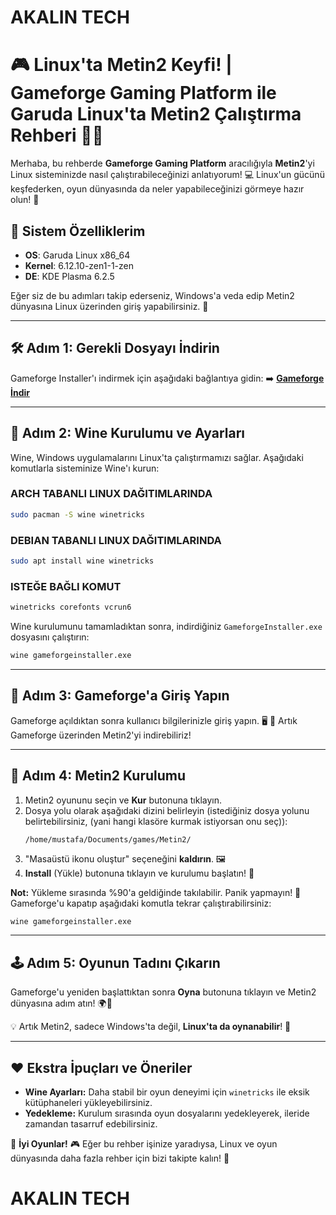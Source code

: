 # AKALIN TECH


# 🎮 Linux'ta Metin2 Keyfi! | Gameforge Gaming Platform ile Garuda Linux'ta Metin2 Çalıştırma Rehberi 🐉🐾

Merhaba, bu rehberde **Gameforge Gaming Platform** aracılığıyla **Metin2**'yi Linux sisteminizde nasıl çalıştırabileceğinizi anlatıyorum! 💻 Linux'un gücünü keşfederken, oyun dünyasında da neler yapabileceğinizi görmeye hazır olun! 🌟

## 🚀 Sistem Özelliklerim
- **OS**: Garuda Linux x86_64
- **Kernel**: 6.12.10-zen1-1-zen
- **DE**: KDE Plasma 6.2.5

Eğer siz de bu adımları takip ederseniz, Windows'a veda edip Metin2 dünyasına Linux üzerinden giriş yapabilirsiniz. 🎉

---

## 🛠 Adım 1: Gerekli Dosyayı İndirin
Gameforge Installer'ı indirmek için aşağıdaki bağlantıya gidin:
➡️ **[Gameforge İndir](https://gameforge.com/en-US/download)**

---

## 🍷 Adım 2: Wine Kurulumu ve Ayarları
Wine, Windows uygulamalarını Linux'ta çalıştırmamızı sağlar. Aşağıdaki komutlarla sisteminize Wine'ı kurun:

### ARCH TABANLI LINUX DAĞITIMLARINDA
```bash
sudo pacman -S wine winetricks
```
### DEBIAN TABANLI LINUX DAĞITIMLARINDA
```bash
sudo apt install wine winetricks
```

### ISTEĞE BAĞLI KOMUT
```bash
winetricks corefonts vcrun6
```

Wine kurulumunu tamamladıktan sonra, indirdiğiniz `GameforgeInstaller.exe` dosyasını çalıştırın:

```bash
wine gameforgeinstaller.exe
```

---

## 🔑 Adım 3: Gameforge'a Giriş Yapın
Gameforge açıldıktan sonra kullanıcı bilgilerinizle giriş yapın. 🖥
🎉 Artık Gameforge üzerinden Metin2'yi indirebiliriz!

---

## 📂 Adım 4: Metin2 Kurulumu
1. Metin2 oyununu seçin ve **Kur** butonuna tıklayın.
2. Dosya yolu olarak aşağıdaki dizini belirleyin (istediğiniz dosya yolunu belirtebilirsiniz, (yani hangi klasöre kurmak istiyorsan onu seç)):
   ```plaintext
   /home/mustafa/Documents/games/Metin2/
   ```
3. "Masaüstü ikonu oluştur" seçeneğini **kaldırın**. 🖼
4. **Install** (Yükle) butonuna tıklayın ve kurulumu başlatın! 🚀

**Not:** Yükleme sırasında %90'a geldiğinde takılabilir. Panik yapmayın! 🙌
Gameforge'u kapatıp aşağıdaki komutla tekrar çalıştırabilirsiniz:

```bash
wine gameforgeinstaller.exe
```

---

## 🕹 Adım 5: Oyunun Tadını Çıkarın
Gameforge'u yeniden başlattıktan sonra **Oyna** butonuna tıklayın ve Metin2 dünyasına adım atın! 🌍🐉

💡 Artık Metin2, sadece Windows'ta değil, **Linux'ta da oynanabilir**! 🎉

---

## ❤️ Ekstra İpuçları ve Öneriler
- **Wine Ayarları:** Daha stabil bir oyun deneyimi için `winetricks` ile eksik kütüphaneleri yükleyebilirsiniz.
- **Yedekleme:** Kurulum sırasında oyun dosyalarını yedekleyerek, ileride zamandan tasarruf edebilirsiniz.

🎉 **İyi Oyunlar!** 🎮 Eğer bu rehber işinize yaradıysa, Linux ve oyun dünyasında daha fazla rehber için bizi takipte kalın! 🚀


# AKALIN TECH
